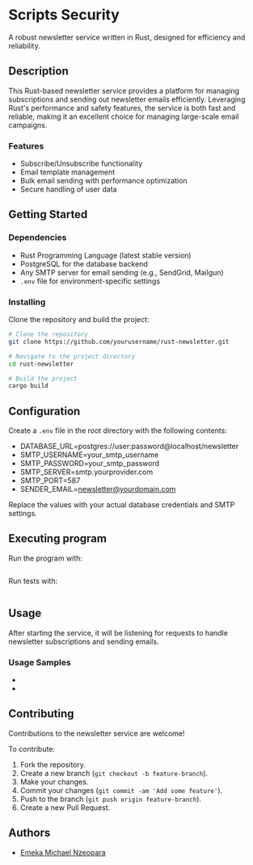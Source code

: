 # Scripts Security 
A robust newsletter service written in Rust, designed for efficiency and reliability.

<!-- Badges -->

## Description

This Rust-based newsletter service provides a platform for managing subscriptions and sending out newsletter emails efficiently. Leveraging Rust's performance and safety features, the service is both fast and reliable, making it an excellent choice for managing large-scale email campaigns.

### Features

- Subscribe/Unsubscribe functionality
- Email template management
- Bulk email sending with performance optimization
- Secure handling of user data

## Getting Started

### Dependencies

- Rust Programming Language (latest stable version)
- PostgreSQL for the database backend
- Any SMTP server for email sending (e.g., SendGrid, Mailgun)
- `.env` file for environment-specific settings

### Installing

Clone the repository and build the project:

```bash
# Clone the repository
git clone https://github.com/yourusername/rust-newsletter.git

# Navigate to the project directory
cd rust-newsletter

# Build the project
cargo build
```

## Configuration

Create a `.env` file in the root directory with the following contents:

- DATABASE_URL=postgres://user:password@localhost/newsletter
- SMTP_USERNAME=your_smtp_username
- SMTP_PASSWORD=your_smtp_password
- SMTP_SERVER=smtp.yourprovider.com
- SMTP_PORT=587
- SENDER_EMAIL=newsletter@yourdomain.com

Replace the values with your actual database credentials and SMTP settings.

## Executing program

Run the program with:

```bash

```


Run tests with:

```bash

```


## Usage

After starting the service, it will be listening for requests to handle newsletter subscriptions and sending emails.

### Usage Samples

- 
- 

## Contributing

Contributions to the newsletter service are welcome!

To contribute:

1. Fork the repository.
2. Create a new branch (`git checkout -b feature-branch`).
3. Make your changes.
4. Commit your changes (`git commit -am 'Add some feature'`).
5. Push to the branch (`git push origin feature-branch`).
6. Create a new Pull Request.

## Authors

- [Emeka Michael Nzeopara](https://github.com/Los-merengue)

